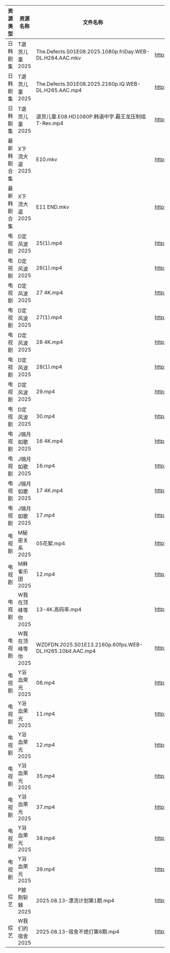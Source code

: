| 资源类型   | 资源名称        | 文件名称                                                     | 分享链接                                 | 更新时间                |
| ------ | ----------- | -------------------------------------------------------- | ------------------------------------ | ------------------- |
| 日韩剧集   | T退货儿童2025   | The.Defects.S01E08.2025.1080p.friDay.WEB-DL.H264.AAC.mkv | https://pan.quark.cn/s/6d2fc4aa64cc  | 2025-08-13 10:32:40 |
| 日韩剧集   | T退货儿童2025   | The.Defects.S01E08.2025.2160p.IQ.WEB-DL.H265.AAC.mp4     | https://pan.quark.cn/s/6d2fc4aa64cc  | 2025-08-13 10:32:46 |
| 日韩剧集   | T退货儿童2025   | 退货儿童.E08.HD1080P.韩语中字.霸王龙压制组T-Rex.mp4                    | https://pan.quark.cn/s/6d2fc4aa64cc  | 2025-08-13 10:32:50 |
| 最新韩剧合集 | X下流大盗2025   | E10.mkv                                                  | https://www.alipan.com/s/78GeHBvwPWE | 2025-08-13 18:02:30 |
| 最新韩剧合集 | X下流大盗2025   | E11 END.mkv                                              | https://www.alipan.com/s/78GeHBvwPWE | 2025-08-13 18:02:30 |
| 电视剧    | D定风波2025    | 25(1).mp4                                                | https://www.alipan.com/s/JczfVyDN3cU | 2025-08-13 21:00:59 |
| 电视剧    | D定风波2025    | 26(1).mp4                                                | https://www.alipan.com/s/JczfVyDN3cU | 2025-08-13 21:00:59 |
| 电视剧    | D定风波2025    | 27 4K.mp4                                                | https://www.alipan.com/s/JczfVyDN3cU | 2025-08-13 08:00:57 |
| 电视剧    | D定风波2025    | 27(1).mp4                                                | https://www.alipan.com/s/JczfVyDN3cU | 2025-08-13 21:00:58 |
| 电视剧    | D定风波2025    | 28 4K.mp4                                                | https://www.alipan.com/s/JczfVyDN3cU | 2025-08-13 08:00:56 |
| 电视剧    | D定风波2025    | 28(1).mp4                                                | https://www.alipan.com/s/JczfVyDN3cU | 2025-08-13 21:00:58 |
| 电视剧    | D定风波2025    | 29.mp4                                                   | https://www.alipan.com/s/JczfVyDN3cU | 2025-08-13 21:00:57 |
| 电视剧    | D定风波2025    | 30.mp4                                                   | https://www.alipan.com/s/JczfVyDN3cU | 2025-08-13 21:00:56 |
| 电视剧    | J锦月如歌2025   | 16 4K.mp4                                                | https://www.alipan.com/s/jdpjNxUdeEZ | 2025-08-13 19:01:12 |
| 电视剧    | J锦月如歌2025   | 16.mp4                                                   | https://www.alipan.com/s/jdpjNxUdeEZ | 2025-08-13 19:01:12 |
| 电视剧    | J锦月如歌2025   | 17 4K.mp4                                                | https://www.alipan.com/s/jdpjNxUdeEZ | 2025-08-13 19:01:11 |
| 电视剧    | J锦月如歌2025   | 17.mp4                                                   | https://www.alipan.com/s/jdpjNxUdeEZ | 2025-08-13 19:01:11 |
| 电视剧    | M秘密关系2025   | 05花絮.mp4                                                 | https://pan.quark.cn/s/332e300c799d  | 2025-08-13 01:26:54 |
| 电视剧    | M麻雀乐团2025   | 12.mp4                                                   | https://pan.quark.cn/s/6f7fe24c7e8f  | 2025-08-13 10:27:16 |
| 电视剧    | W我在顶峰等你2025 | 13-4K.高码率.mp4                                            | https://pan.quark.cn/s/cb17e03fd6d6  | 2025-08-13 16:34:03 |
| 电视剧    | W我在顶峰等你2025 | WZDFDN.2025.S01E13.2160p.60fps.WEB-DL.H265.10bit.AAC.mp4 | https://pan.quark.cn/s/cb17e03fd6d6  | 2025-08-13 16:34:07 |
| 电视剧    | Y浴血荣光2025   | 06.mp4                                                   | https://www.alipan.com/s/F3MTFNa4XY2 | 2025-08-13 21:02:14 |
| 电视剧    | Y浴血荣光2025   | 11.mp4                                                   | https://www.alipan.com/s/F3MTFNa4XY2 | 2025-08-13 21:02:14 |
| 电视剧    | Y浴血荣光2025   | 12.mp4                                                   | https://www.alipan.com/s/F3MTFNa4XY2 | 2025-08-13 21:02:13 |
| 电视剧    | Y浴血荣光2025   | 35.mp4                                                   | https://www.alipan.com/s/F3MTFNa4XY2 | 2025-08-13 21:02:12 |
| 电视剧    | Y浴血荣光2025   | 37.mp4                                                   | https://www.alipan.com/s/F3MTFNa4XY2 | 2025-08-13 21:02:11 |
| 电视剧    | Y浴血荣光2025   | 38.mp4                                                   | https://www.alipan.com/s/F3MTFNa4XY2 | 2025-08-13 21:02:11 |
| 电视剧    | Y浴血荣光2025   | 39.mp4                                                   | https://www.alipan.com/s/F3MTFNa4XY2 | 2025-08-13 21:02:10 |
| 综艺     | P披荆斩棘2025   | 2025.08.13-漂流计划第1期.mp4                                   | https://pan.quark.cn/s/9ae1eb01008d  | 2025-08-13 16:43:21 |
| 综艺     | W我们的宿舍2025  | 2025.08.13-宿舍不熄灯第8期.mp4                                  | https://pan.quark.cn/s/f9a388d84b7d  | 2025-08-13 16:43:57 |
